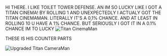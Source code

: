 HI THERE. I LIKE TOILET TOWER DEFENSE. AN IM SO LUCKY LIKE I GOT A TITAN CINEMA! BY ROLLING 1 AND UNEXPECTEDLY I ACTUALY GOT THE TITAN CINEMAMAN. LITERALLY IT'S A 0,1% CHANCE. AND AT LEAST IN ROLLING 10 U HAVE A 1% CHANCE. BUT SERIOUSLY I GOT IT IN A 0.1% CHANCE IM TO LUCKY
![Titan CinemaMan](https://github.com/ApoloHallis/Javascript-Repository/assets/123200641/5ea10806-bb59-48f5-84ce-2197fc925ea8)

THESE IS HIS COUNTER PARTS

![Upgraded Titan CameraMan](https://tr.rbxcdn.com/1830fb8a6e74aff44f965717c6d50250/700/700/Image/Png)
